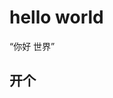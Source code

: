 <!DOCTYPE html>
<html lang="en">
<head>
    <meta charset="UTF-8">
    <meta name="viewport" content="width=device-width, initial-scale=1.0">
    <title>我的第一个网页</title>
</head>
<body>
    <h1>hello world</h1>
    <q>你好 世界</q>
    <h2>开个</h2>
</body>
</html>
